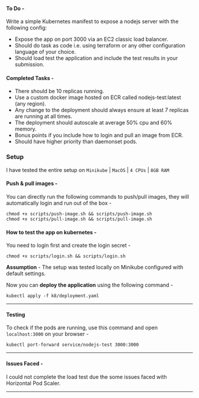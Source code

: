 #### To Do -
Write a simple Kubernetes manifest to expose a nodejs server with the following config:
- Expose the app on port 3000 via an EC2 classic load balancer.
- Should do task as code i.e. using terraform or any other configuration language of your choice.
- Should load test the application and include the test results in your submission.

#### Completed Tasks - 
- There should be 10 replicas running.
- Use a custom docker image hosted on ECR called nodejs-test:latest (any region).
- Any change to the deployment should always ensure at least 7 replicas are running at all times.
- The deployment should autoscale at average 50% cpu and 60% memory.
- Bonus points if you include how to login and pull an image from ECR.
- Should have higher priority than daemonset pods.

### Setup
I have tested the entire setup on `Minikube` | `MacOS` | `4 CPUs` | `8GB RAM`

#### Push & pull images -
You can directly run the following commands to push/pull images, they will automatically login and run out of the box - 
```
chmod +x scripts/push-image.sh && scripts/push-image.sh
chmod +x scripts/pull-image.sh && scripts/pull-image.sh
```

#### How to test the app on kubernetes - 

You need to login first and create the login secret - <br>
```
chmod +x scripts/login.sh && scripts/login.sh
```
**Assumption** - The setup was tested locally on Minikube configured with default settings. <br>

Now you can **deploy the application** using the following command -
```
kubectl apply -f k8/deployment.yaml
```
---

#### Testing

To check if the pods are running, use this command and open `localhost:3000` on your browser - 
```
kubectl port-forward service/nodejs-test 3000:3000
```

---

#### Issues Faced -
I could not complete the load test due the some issues faced with Horizontal Pod Scaler.

---
